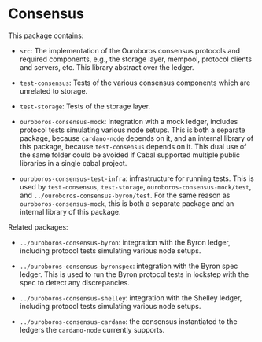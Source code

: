 # Consensus

This package contains:

* `src`: The implementation of the Ouroboros consensus protocols and required
  components, e.g., the storage layer, mempool, protocol clients and servers,
  etc. This library abstract over the ledger.

* `test-consensus`: Tests of the various consensus components which are
  unrelated to storage.

* `test-storage`: Tests of the storage layer.

* `ouroboros-consensus-mock`: integration with a mock ledger, includes
  protocol tests simulating various node setups. This is both a separate
  package, because `cardano-node` depends on it, and an internal library of
  this package, because `test-consensus` depends on it. This dual use of the
  same folder could be avoided if Cabal supported multiple public libraries in
  a single cabal project.

* `ouroboros-consensus-test-infra`: infrastructure for running tests. This is
  used by `test-consensus`, `test-storage`, `ouroboros-consensus-mock/test`,
  and `../ouroboros-consensus-byron/test`. For the same reason as
  `ouroboros-consensus-mock`, this is both a separate package and an internal
  library of this package.

Related packages:

* `../ouroboros-consensus-byron`: integration with the Byron ledger, including
  protocol tests simulating various node setups.

* `../ouroboros-consensus-byronspec`: integration with the Byron spec ledger.
  This is used to run the Byron protocol tests in lockstep with the spec to
  detect any discrepancies.

* `../ouroboros-consensus-shelley`: integration with the Shelley ledger,
  including protocol tests simulating various node setups.

* `../ouroboros-consensus-cardano`: the consensus instantiated to the ledgers
  the `cardano-node` currently supports.
